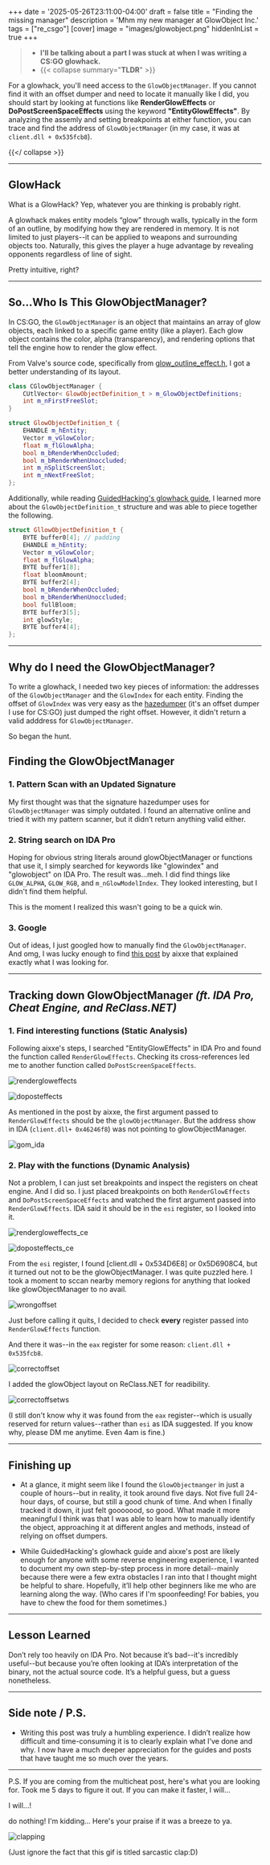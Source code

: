 +++
date = '2025-05-26T23:11:00-04:00'
draft = false
title = "Finding the missing manager"
description = 'Mhm my new manager at GlowObject Inc.'
tags = ["re_csgo"]
[cover]
image = "images/glowobject.png"
hiddenInList = true
+++

> - **I'll be talking about a part I was stuck at when I was writing a CS:GO glowhack.**
> - {{< collapse summary="**TLDR**" >}}

For a glowhack, you'll need access to the `GlowObjectManager`. If you cannot find it with an offset dumper and need to locate it manually like I did, you should start by looking at functions like **RenderGlowEffects** or **DoPostScreenSpaceEffects** using the keyword **"EntityGlowEffects"**. By analyzing the assemly and setting breakpoints at either function, you can trace and find the address of `GlowObjectManager` (in my case, it was at `client.dll + 0x535fcb8`).

{{</ collapse >}}

---

## GlowHack

What is a GlowHack? Yep, whatever you are thinking is probably right.   

A glowhack makes entity models “glow” through walls, typically in the form of an outline, by modifying how they are rendered in memory. It is not limited to just players--it can be applied to weapons and surrounding objects too. Naturally, this gives the player a huge advantage by revealing opponents regardless of line of sight.  

Pretty intuitive, right?

---

## So...Who Is This GlowObjectManager?

In CS:GO, the `GlowObjectManager` is an object that maintains an array of glow objects, each linked to a specific game entity (like a player). Each glow object contains the color, alpha (transparency), and rendering options that tell the engine how to render the glow effect.

From Valve's source code, specifically from [glow_outline_effect.h](https://github.com/ValveSoftware/source-sdk-2013/blob/39f6dde8fbc238727c020d13b05ecadd31bda4c0/src/game/client/glow_outline_effect.h#L25), I got a better understanding of its layout.

```cpp
class CGlowObjectManager {
	CUtlVector< GlowObjectDefinition_t > m_GlowObjectDefinitions;
	int m_nFirstFreeSlot;
}
```

```cpp
struct GlowObjectDefinition_t {
    EHANDLE m_hEntity;
	Vector m_vGlowColor;
	float m_flGlowAlpha;
	bool m_bRenderWhenOccluded;
	bool m_bRenderWhenUnoccluded;
	int m_nSplitScreenSlot;
	int m_nNextFreeSlot;
};
```

Additionally, while reading [GuidedHacking's glowhack guide](https://guidedhacking.com/threads/external-c-csgo-glowhack-tutorial.11822/), I learned more about the `GlowObjectDefinition_t` structure and was able to piece together the following.

```cpp
struct GllowObjectDefinition_t {
    BYTE buffer0[4]; // padding
    EHANDLE m_hEntity;
	Vector m_vGlowColor;
	float m_flGlowAlpha;
    BYTE buffer1[8];
    float bloomAmount;
    BYTE buffer2[4];
	bool m_bRenderWhenOccluded;
	bool m_bRenderWhenUnoccluded;
    bool fullBloom;
    BYTE buffer3[5];
    int glowStyle;
    BYTE buffer4[4];
};
```

---

## Why do I need the GlowObjectManager?

To write a glowhack, I needed two key pieces of information: the addresses of the `GlowObjectManager` and the `GlowIndex` for each entity. Finding the offset of `GlowIndex` was very easy as the [hazedumper](https://github.com/frk1/hazedumper) (it's an offset dumper I use for CS:GO) just dumped the right offset. However, it didn't return a valid adddress for `GlowObjectManager`. 

So began the hunt.

## Finding the GlowObjectManager

### 1. Pattern Scan with an Updated Signature

My first thought was that the signature hazedumper uses for `GlowObjectManager` was simply outdated. I found an alternative online and tried it with my pattern scanner, but it didn’t return anything valid either.

### 2. String search on IDA Pro

Hoping for obvious string literals around glowObjectManager or functions that use it, I simply searched for keywords like "glowindex" and "glowobject" on IDA Pro. The result was...meh. I did find things like `GLOW_ALPHA`, `GLOW_RGB`, and `m_nGlowModelIndex`. They looked interesting, but I didn't find them helpful.  

This is the moment I realized this wasn't going to be a quick win.

### 3. Google

Out of ideas, I just googled how to manually find the `GlowObjectManager`. And omg, I was lucky enough to find [this post](https://aixxe.net/2017/01/source-internal-glow) by aixxe that explained exactly what I was looking for.

---

## Tracking down GlowObjectManager *(ft. IDA Pro, Cheat Engine, and ReClass.NET)*

### 1. Find interesting functions (Static Analysis)

Following aixxe's steps, I searched "EntityGlowEffects" in IDA Pro and found the function called `RenderGlowEffects`. Checking its cross-references led me to another function called `DoPostScreenSpaceEffects`.

![rendergloweffects](/16th/images/rendergloweffects.png)  

![doposteffects](/16th/images/doposteffects.png)

As mentioned in the post by aixxe, the first argument passed to `RenderGlowEffects` should be the `glowObjectManager`. But the address show in IDA (`client.dll+ 0x46246f8`) was not pointing to glowObjectManager. 

![gom_ida](/16th/images/gom_ida.png)


### 2. Play with the functions (Dynamic Analysis)

Not a problem, I can just set breakpoints and inspect the registers on cheat engine. And I did so. I just placed breakpoints on both `RenderGlowEffects` and `DoPostScreenSpaceEffects` and watched the first argument passed into `RenderGlowEffects`. IDA said it should be in the `esi` register, so I looked into it.  

![rendergloweffects_ce](/16th/images/rendergloweffects_ce.png)  

![doposteffects_ce](/16th/images/doposteffects_ce.png)

From the `esi` register, I found [client.dll + 0x534D6E8] or 0x5D6908C4, but it turned out not to be the glowObjectManager. I was quite puzzled here. I took a moment to sccan nearby memory regions for anything that looked like glowObjectManager to no avail.

![wrongoffset](/16th/images/wrongoffset.png)

Just before calling it quits, I decided to check **every** register passed into `RenderGlowEffects` function.  

And there it was--in the `eax` register for some reason: `client.dll + 0x535fcb8`.

![correctoffset](/16th/images/correctoffset.png)

I added the glowObject layout on ReClass.NET for readibility.

![correctoffsetws](/16th/images/correctoffsetws.png)

(I still don't know why it was found from the `eax` register--which is usually reserved for return values--rather than `esi` as IDA suggested. If you know why, please DM me anytime. Even 4am is fine.)

---

## Finishing up

- At a glance, it might seem like I found the `GlowObjectmanger` in just a couple of hours--but in reality, it took around five days. Not five full 24-hour days, of course, but still a good chunk of time. And when I finally tracked it down, it just felt gooooood, so good. What made it more meaningful I think was that I was able to learn how to manually identify the object, approaching it at different angles and methods, instead of relying on offset dumpers. 

- While GuidedHacking's glowhack guide and aixxe's post are likely enough for anyone with some reverse engineering experience, I wanted to document my own step-by-step process in more detail--mainly because there were a few extra obstacles I ran into that I thought might be helpful to share. Hopefully, it’ll help other beginners like me who are learning along the way. (Who cares if I'm spoonfeeding! For babies, you have to chew the food for them sometimes.)

---

## Lesson Learned

Don’t rely too heavily on IDA Pro. Not because it’s bad--it's incredibly useful--but because you’re often looking at IDA’s interpretation of the binary, not the actual source code. It’s a helpful guess, but a guess nonetheless.

---

## Side note / P.S.

- Writing this post was truly a humbling experience. I didn’t realize how difficult and time-consuming it is to clearly explain what I’ve done and why. I now have a much deeper appreciation for the guides and posts that have taught me so much over the years. 

---

P.S. If you are coming from the multicheat post, here's what you are looking for. Took me 5 days to figure it out. If you can make it faster, I will...  

I will...!

do nothing! I'm kidding... Here's your praise if it was a breeze to ya.

![clapping](https://external-content.duckduckgo.com/iu/?u=https%3A%2F%2Fmedia1.tenor.com%2Fimages%2F1def5116139f411b659c994289e1f32f%2Ftenor.gif%3Fitemid%3D18600029&f=1&nofb=1&ipt=c69db981d5dc73835e4e2158bb976e8ae6b82ee4de996762eb97b7947041d022)

(Just ignore the fact that this gif is titled sarcastic clap:D)
